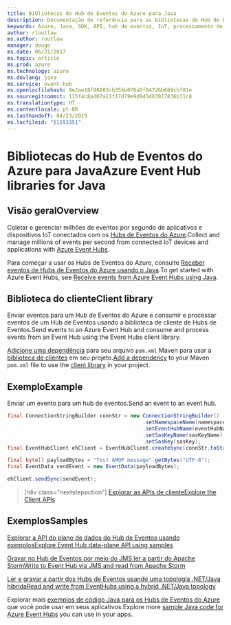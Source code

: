 ```yaml
---
title: Bibliotecas do Hub de Eventos do Azure para Java
description: Documentação de referência para as bibliotecas do Hub de Eventos para Java
keywords: Azure, Java, SDK, API, hub de eventos, IoT, processamento de fluxo
author: rloutlaw
ms.author: routlaw
manager: douge
ms.date: 06/21/2017
ms.topic: article
ms.prod: azure
ms.technology: azure
ms.devlang: java
ms.service: event-hub
ms.openlocfilehash: 9e2ae18f98083cb35bb076a5f84726b669cbf81e
ms.sourcegitcommit: 115f4c8ad07a11f17d79e9d945d63917836b11c8
ms.translationtype: HT
ms.contentlocale: pt-BR
ms.lasthandoff: 04/23/2019
ms.locfileid: "61593351"
---
```

# <a name="azure-event-hub-libraries-for-java"></a><span data-ttu-id="b0052-104">Bibliotecas do Hub de Eventos do Azure para Java</span><span class="sxs-lookup"><span data-stu-id="b0052-104">Azure Event Hub libraries for Java</span></span>

## <a name="overview"></a><span data-ttu-id="b0052-105">Visão geral</span><span class="sxs-lookup"><span data-stu-id="b0052-105">Overview</span></span>

<span data-ttu-id="b0052-106">Coletar e gerenciar milhões de eventos por segundo de aplicativos e dispositivos IoT conectados com os [Hubs de Eventos do Azure](/azure/event-hubs/event-hubs-what-is-event-hubs).</span><span class="sxs-lookup"><span data-stu-id="b0052-106">Collect and manage millions of events per second from connected IoT devices and applications with [Azure Event Hubs](/azure/event-hubs/event-hubs-what-is-event-hubs).</span></span>

<span data-ttu-id="b0052-107">Para começar a usar os Hubs de Eventos do Azure, consulte [Receber eventos de Hubs de Eventos do Azure usando o Java](/azure/event-hubs/event-hubs-java-get-started-receive-eph).</span><span class="sxs-lookup"><span data-stu-id="b0052-107">To get started with Azure Event Hubs, see [Receive events from Azure Event Hubs using Java](/azure/event-hubs/event-hubs-java-get-started-receive-eph).</span></span>


## <a name="client-library"></a><span data-ttu-id="b0052-108">Biblioteca do cliente</span><span class="sxs-lookup"><span data-stu-id="b0052-108">Client library</span></span>

<span data-ttu-id="b0052-109">Enviar eventos para um Hub de Eventos do Azure e consumir e processar eventos de um Hub de Eventos usando a biblioteca de cliente de Hubs de Eventos.</span><span class="sxs-lookup"><span data-stu-id="b0052-109">Send events to an Azure Event Hub and consume and process events from an Event Hub using the Event Hubs client library.</span></span>

<span data-ttu-id="b0052-110">[Adicione uma dependência](https://maven.apache.org/guides/getting-started/index.html#How_do_I_use_external_dependencies) para seu arquivo `pom.xml` Maven para usar a [biblioteca de clientes](https://mvnrepository.com/artifact/com.microsoft.azure/azure-eventhubs) em seu projeto.</span><span class="sxs-lookup"><span data-stu-id="b0052-110">[Add a dependency](https://maven.apache.org/guides/getting-started/index.html#How_do_I_use_external_dependencies) to your Maven `pom.xml` file to use the [client library](https://mvnrepository.com/artifact/com.microsoft.azure/azure-eventhubs) in your project.</span></span>
 

## <a name="example"></a><span data-ttu-id="b0052-111">Exemplo</span><span class="sxs-lookup"><span data-stu-id="b0052-111">Example</span></span>

<span data-ttu-id="b0052-112">Enviar um evento para um hub de eventos.</span><span class="sxs-lookup"><span data-stu-id="b0052-112">Send an event to an event hub.</span></span>

```java
final ConnectionStringBuilder connStr = new ConnectionStringBuilder()
                                            .setNamespaceName(namespaceName)
                                            .setEventHubName(eventHubName)
                                            .setSasKeyName(sasKeyName)
                                            .setSasKey(sasKey);
final EventHubClient ehClient = EventHubClient.createSync(connStr.toString());

final byte[] payloadBytes = "Test AMQP message".getBytes("UTF-8");
final EventData sendEvent = new EventData(payloadBytes);

ehClient.sendSync(sendEvent);
```


> [!div class="nextstepaction"]
> [<span data-ttu-id="b0052-113">Explorar as APIs de cliente</span><span class="sxs-lookup"><span data-stu-id="b0052-113">Explore the Client APIs</span></span>](/java/api/overview/azure/eventhubs/client)



## <a name="samples"></a><span data-ttu-id="b0052-114">Exemplos</span><span class="sxs-lookup"><span data-stu-id="b0052-114">Samples</span></span>

<span data-ttu-id="b0052-115">[Explorar a API do plano de dados do Hub de Eventos usando exemplos][1]</span><span class="sxs-lookup"><span data-stu-id="b0052-115">[Explore Event Hub data-plane API using samples][1]</span></span>

<span data-ttu-id="b0052-116">[Gravar no Hub de Eventos por meio do JMS ler a partir do Apache Storm][2]</span><span class="sxs-lookup"><span data-stu-id="b0052-116">[Write to Event Hub via JMS and read from Apache Storm][2]</span></span>

<span data-ttu-id="b0052-117">[Ler e gravar a partir dos Hubs de Eventos usando uma topologia .NET/Java híbrida][3]</span><span class="sxs-lookup"><span data-stu-id="b0052-117">[Read and write from EventHubs using a hybrid .NET/Java topology][3]</span></span> 

[1]: https://github.com/Azure/azure-event-hubs/tree/master/samples/Java
[2]: https://github.com/Azure-Samples/event-hubs-java-storm-sender-jms-receiver
[3]: https://github.com/Azure-Samples/hdinsight-dotnet-java-storm-eventhub

<span data-ttu-id="b0052-118">Explorar mais [exemplos de código Java para os Hubs de Eventos do Azure](https://azure.microsoft.com/resources/samples/?platform=java&term=event) que você pode usar em seus aplicativos.</span><span class="sxs-lookup"><span data-stu-id="b0052-118">Explore more [sample Java code for Azure Event Hubs](https://azure.microsoft.com/resources/samples/?platform=java&term=event) you can use in your apps.</span></span>


